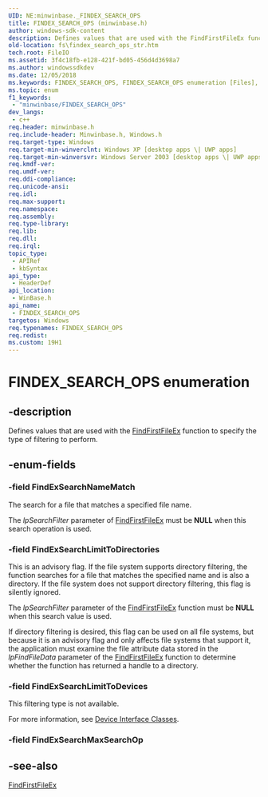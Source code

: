 ```yaml
---
UID: NE:minwinbase._FINDEX_SEARCH_OPS
title: FINDEX_SEARCH_OPS (minwinbase.h)
author: windows-sdk-content
description: Defines values that are used with the FindFirstFileEx function to specify the type of filtering to perform.
old-location: fs\findex_search_ops_str.htm
tech.root: FileIO
ms.assetid: 3f4c18fb-e128-421f-bd05-456d4d3698a7
ms.author: windowssdkdev
ms.date: 12/05/2018
ms.keywords: FINDEX_SEARCH_OPS, FINDEX_SEARCH_OPS enumeration [Files], FindExSearchLimitToDevices, FindExSearchLimitToDirectories, FindExSearchNameMatch, _win32_findex_search_ops_str, base.findex_search_ops_str, fs.findex_search_ops_str, winbase/FINDEX_SEARCH_OPS, winbase/FindExSearchLimitToDevices, winbase/FindExSearchLimitToDirectories, winbase/FindExSearchNameMatch
ms.topic: enum
f1_keywords: 
 - "minwinbase/FINDEX_SEARCH_OPS"
dev_langs:
 - c++
req.header: minwinbase.h
req.include-header: Minwinbase.h, Windows.h
req.target-type: Windows
req.target-min-winverclnt: Windows XP [desktop apps \| UWP apps]
req.target-min-winversvr: Windows Server 2003 [desktop apps \| UWP apps]
req.kmdf-ver: 
req.umdf-ver: 
req.ddi-compliance: 
req.unicode-ansi: 
req.idl: 
req.max-support: 
req.namespace: 
req.assembly: 
req.type-library: 
req.lib: 
req.dll: 
req.irql: 
topic_type:
 - APIRef
 - kbSyntax
api_type:
 - HeaderDef
api_location:
 - WinBase.h
api_name:
 - FINDEX_SEARCH_OPS
targetos: Windows
req.typenames: FINDEX_SEARCH_OPS
req.redist: 
ms.custom: 19H1
---
```


# FINDEX_SEARCH_OPS enumeration


## -description


Defines values that are used with the 
    <a href="https://docs.microsoft.com/windows/desktop/api/fileapi/nf-fileapi-findfirstfileexa">FindFirstFileEx</a> function to specify the type of 
    filtering to perform.


## -enum-fields




### -field FindExSearchNameMatch

The search for a file that matches a specified file name.
      

The <i>lpSearchFilter</i> parameter of 
       <a href="https://docs.microsoft.com/windows/desktop/api/fileapi/nf-fileapi-findfirstfileexa">FindFirstFileEx</a> must be 
       <b>NULL</b> when this search operation is used.


### -field FindExSearchLimitToDirectories

This is an advisory flag. 
If the file system supports directory filtering, the function searches for a file that matches the specified  name and is also a directory.
If the file system does not support directory filtering, this flag is silently ignored.


The <i>lpSearchFilter</i> parameter of the <a href="https://docs.microsoft.com/windows/desktop/api/fileapi/nf-fileapi-findfirstfileexa">FindFirstFileEx</a> function must be <b>NULL</b> when this search value is used.

If directory filtering is desired, this flag can be used on all file systems, but because it is  an advisory flag and  only affects file systems that support it, the application must examine the file attribute data stored in the <i>lpFindFileData</i> parameter of the <a href="https://docs.microsoft.com/windows/desktop/api/fileapi/nf-fileapi-findfirstfileexa">FindFirstFileEx</a> function to determine whether the function has  returned a handle to a directory.


### -field FindExSearchLimitToDevices

This filtering type is not available.
      

For more information, see 
       <a href="Http://go.microsoft.com/fwlink/p/?linkid=94247">Device Interface Classes</a>.


### -field FindExSearchMaxSearchOp




## -see-also




<a href="https://docs.microsoft.com/windows/desktop/api/fileapi/nf-fileapi-findfirstfileexa">FindFirstFileEx</a>
 

 

